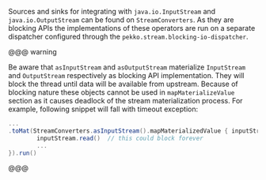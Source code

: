 Sources and sinks for integrating with `java.io.InputStream` and `java.io.OutputStream` can be found on
`StreamConverters`. As they are blocking APIs the implementations of these operators are run on a separate
dispatcher configured through the `pekko.stream.blocking-io-dispatcher`.

@@@ warning

Be aware that `asInputStream` and `asOutputStream` materialize `InputStream` and `OutputStream` respectively as
blocking API implementation. They will block the thread until data will be available from upstream.
Because of blocking nature these objects cannot be used in `mapMaterializeValue` section as it causes deadlock
of the stream materialization process.
For example, following snippet will fall with timeout exception:

```scala
...
.toMat(StreamConverters.asInputStream().mapMaterializedValue { inputStream =>
        inputStream.read()  // this could block forever
        ...
}).run()
```

@@@
